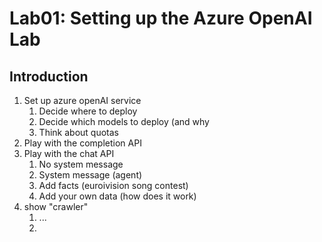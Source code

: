 # Lab01: Setting up the Azure OpenAI Lab

## Introduction

1. Set up azure openAI service
   1. Decide where to deploy
   2. Decide which models to deploy (and why
   3. Think about quotas
2. Play with the completion API
3. Play with the chat API
   1. No system message
   2. System message (agent)
   3. Add facts (euroivision song contest)
   4. Add your own data (how does it work)
4. show "crawler"
   1. ...
   2. 